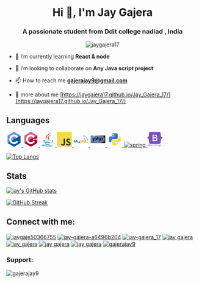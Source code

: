 <h1 align="center">Hi 👋, I'm Jay Gajera</h1>
<h3 align="center">A passionate student from Ddit college nadiad , India</h3>
<p align="center"> <img src="https://komarev.com/ghpvc/?username=jaygajera17&label=Profile%20views&color=0e75b6&style=for-the-badge" alt="jaygajera17" /> </p>

- 🌱 I’m currently learning **React & node**

- 👯 I’m looking to collaborate on **Any Java script project**

- 📫 How to reach me **gajerajay9@gmail.com**

- 📄 more about me [https://jaygajera17.github.io/Jay_Gajera_17/](https://jaygajera17.github.io/Jay_Gajera_17/)

## Languages
 <a href="https://www.cprogramming.com/" target="_blank" rel="noreferrer"> <img src="https://raw.githubusercontent.com/devicons/devicon/master/icons/c/c-original.svg" alt="c" width="40" height="40"/> </a> <a href="https://www.w3schools.com/cpp/" target="_blank" rel="noreferrer"> <img src="https://raw.githubusercontent.com/devicons/devicon/master/icons/cplusplus/cplusplus-original.svg" alt="cplusplus" width="40" height="40"/> </a> <a href="https://www.java.com" target="_blank" rel="noreferrer"> <img src="https://raw.githubusercontent.com/devicons/devicon/master/icons/java/java-original.svg" alt="java" width="40" height="40"/> </a> <a href="https://developer.mozilla.org/en-US/docs/Web/JavaScript" target="_blank" rel="noreferrer"> <img src="https://raw.githubusercontent.com/devicons/devicon/master/icons/javascript/javascript-original.svg" alt="javascript" width="40" height="40"/> </a> <a href="https://www.mysql.com/" target="_blank" rel="noreferrer"> <img src="https://raw.githubusercontent.com/devicons/devicon/master/icons/mysql/mysql-original-wordmark.svg" alt="mysql" width="40" height="40"/> </a> <a href="https://www.php.net" target="_blank" rel="noreferrer"> <img src="https://raw.githubusercontent.com/devicons/devicon/master/icons/php/php-original.svg" alt="php" width="40" height="40"/> </a> <a href="https://www.python.org" target="_blank" rel="noreferrer"> <img src="https://raw.githubusercontent.com/devicons/devicon/master/icons/python/python-original.svg" alt="python" width="40" height="40"/> </a> <a href="https://spring.io/" target="_blank" rel="noreferrer"> <img src="https://www.vectorlogo.zone/logos/springio/springio-icon.svg" alt="spring" width="40" height="40"/> </a> <a href="https://getbootstrap.com" target="_blank" rel="noreferrer"> <img src="https://raw.githubusercontent.com/devicons/devicon/master/icons/bootstrap/bootstrap-plain-wordmark.svg" alt="bootstrap" width="40" height="40"/> </a> </p>

[![Top Langs](https://github-readme-stats.vercel.app/api/top-langs/?username=jaygajera17&layout=compact)](https://github.com/jaygajera17/github-readme-stats)

## Stats
[![jay's GitHub stats](https://github-readme-stats.vercel.app/api?username=jaygajera17&show_icons=true&theme=radical&hide=contribs,issues)](https://github.com/jaygajera17/github-readme-stats)



[![GitHub Streak](https://github-readme-streak-stats.herokuapp.com?user=jaygajera17&theme=monokai&date_format=j%20M%5B%20Y%5D)](https://git.io/streak-stats)

## Connect with me:
<p align="left">
<a href="https://twitter.com/jaygaje50366755" target="blank"><img align="center" src="https://raw.githubusercontent.com/rahuldkjain/github-profile-readme-generator/master/src/images/icons/Social/twitter.svg" alt="jaygaje50366755" height="30" width="40" /></a>
<a href="https://linkedin.com/in/jay-gajera-a6496b204" target="blank"><img align="center" src="https://raw.githubusercontent.com/rahuldkjain/github-profile-readme-generator/master/src/images/icons/Social/linked-in-alt.svg" alt="jay-gajera-a6496b204" height="30" width="40" /></a>
<a href="https://instagram.com/jay-gajera_17" target="blank"><img align="center" src="https://raw.githubusercontent.com/rahuldkjain/github-profile-readme-generator/master/src/images/icons/Social/instagram.svg" alt="jay-gajera_17" height="30" width="40" /></a>
<a href="https://www.youtube.com/c/jay gajera" target="blank"><img align="center" src="https://raw.githubusercontent.com/rahuldkjain/github-profile-readme-generator/master/src/images/icons/Social/youtube.svg" alt="jay gajera" height="30" width="40" /></a>
<a href="https://www.codechef.com/users/jay_gajera" target="blank"><img align="center" src="https://cdn.jsdelivr.net/npm/simple-icons@3.1.0/icons/codechef.svg" alt="jay_gajera" height="30" width="40" /></a>
<a href="https://www.hackerrank.com/jay gajera" target="blank"><img align="center" src="https://raw.githubusercontent.com/rahuldkjain/github-profile-readme-generator/master/src/images/icons/Social/hackerrank.svg" alt="jay gajera" height="30" width="40" /></a>
<a href="https://www.leetcode.com/Jay_Gajera" target="blank"><img align="center" src="https://raw.githubusercontent.com/rahuldkjain/github-profile-readme-generator/master/src/images/icons/Social/leet-code.svg" alt="jay gajera" height="30" width="40" /></a>
<a href="https://auth.geeksforgeeks.org/user/gajerajay9" target="blank"><img align="center" src="https://raw.githubusercontent.com/rahuldkjain/github-profile-readme-generator/master/src/images/icons/Social/geeks-for-geeks.svg" alt="gajerajay9" height="30" width="40" /></a>
</p>
</p>

<h3 align="left">Support:</h3>
<p><a href="https://www.buymeacoffee.com/gajerajay9I"> <img align="left" src="https://cdn.buymeacoffee.com/buttons/v2/default-yellow.png" height="50" width="210" alt="gajerajay9" /></a></p><br><br>
